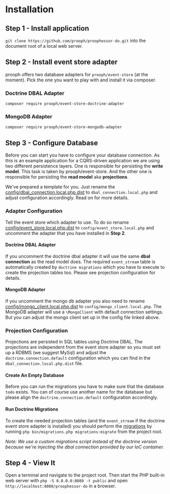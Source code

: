 # Installation

## Step 1 - Install application

`git clone https://github.com/prooph/proophessor-do.git` into the document root of a local web server.

## Step 2 - Install event store adapter

prooph offers two database adapters for `prooph/event-store` (at the moment).
Pick the one you want to play with and install it via composer.

### Doctrine DBAL Adapter

`composer require prooph/event-store-doctrine-adapter`

### MongoDB Adapter

`composer require prooph/event-store-mongodb-adapter`

## Step 3 - Configure Database

Before you can start you have to configure your database connection.
As this is an example application for a CQRS-driven application we are using two different persistence layers.
One is responsible for persisting the **write model**. This task is taken by prooph/event-store.
And the other one is responsible for persisting the **read model** aka **projections**.

We've prepared a template for you. Just rename the
[config/dbal_connection.local.php.dist](../config/dbal_connection.local.php.dist) to `dbal_connection.local.php` and adjust configuration accordingly.
Read on for more details.

### Adapter Configuration

Tell the event store which adapter to use. To do so rename [config/event_store.local.php.dist](../config/event_store.local.php.dist) to `config/event_store.local.php`
and uncomment the adapter that you have installed in **Step 2**.

#### Doctrine DBAL Adapter

If you uncomment the doctrine dbal adapter it will use the same **dbal connection** as the read model does.
The required `event_stream` table is automatically created by `doctrine migrations` which you have to execute to create
the projection tables too. Please see projection configuration for details.

#### MongoDB Adapter

If you uncomment the mongo db adapter you also need to rename [config/mongo_client.local.php.dist](../config/mongo_client.local.php.dist) to `config/mongo_client.local.php`.
The MongoDB adapter will use a `\MongoClient` with default connection settings.
But you can adjust the mongo client set up in the config file linked above.

### Projection Configuration
Projections are persisted in SQL tables using Doctrine DBAL. The projections are independent from the event store adapter
so you must set up a RDBMS (we suggest MySql) and adjust the `doctrine.connection.default` configuration
which you can find in the `dbal_connection.local.php.dist` file.

#### Create An Empty Database
Before you can run the migrations you have to make sure that the database `todo` exists. You can of course use another
name for the database but please align the `doctrine.connection.default` configuration accordingly.

#### Run Doctrine Migrations

To create the needed projection tables (and the `event_stream` if the doctrine event store adapter is installed)
you should perform the [migrations](../migrations/) by running `php bin/migrations.php migrations:migrate` from the project root.

*Note: We use a custom migrations script instead of the doctrine version because we're injecting the dbal connection provided by our IoC container.*

## Step 4 - View It

Open a terminal and navigate to the project root. Then start the PHP built-in web server with `php -S 0.0.0.0:8080 -t public`
and open `http://localhost:8080/proophessor-do` in a browser.
